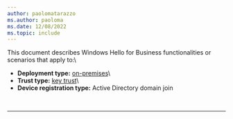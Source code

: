 ```yaml
---
author: paolomatarazzo
ms.author: paoloma
ms.date: 12/08/2022
ms.topic: include
---
```


This document describes Windows Hello for Business functionalities or scenarios that apply to:\
- **Deployment type:** [on-premises](../identity-protection/hello-for-business/hello-how-it-works-technology.md#on-premises-deployment)\
- **Trust type:** [key trust](../identity-protection/hello-for-business/hello-how-it-works-technology.md#key-trust)\
- **Device registration type:** Active Directory domain join

<br>

---
